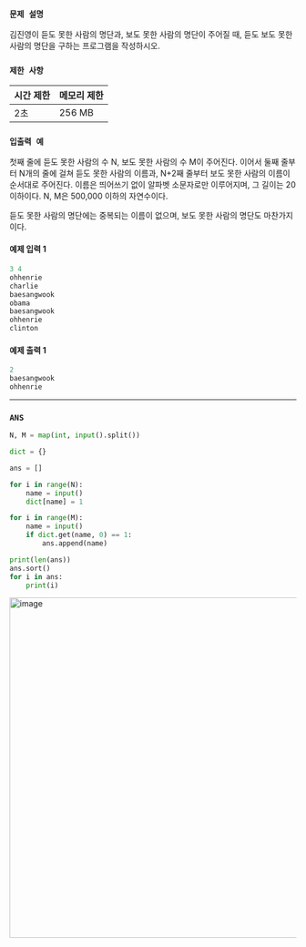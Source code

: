 ### `문제 설명`

김진영이 듣도 못한 사람의 명단과, 보도 못한 사람의 명단이 주어질 때, 듣도 보도 못한 사람의 명단을 구하는 프로그램을 작성하시오.

### `제한 사항`

|시간 제한|	메모리 제한|
|---|---|
|2초|	256 MB	|

### `입출력 예`

첫째 줄에 듣도 못한 사람의 수 N, 보도 못한 사람의 수 M이 주어진다. 이어서 둘째 줄부터 N개의 줄에 걸쳐 듣도 못한 사람의 이름과, N+2째 줄부터 보도 못한 사람의 이름이 순서대로 주어진다. 이름은 띄어쓰기 없이 알파벳 소문자로만 이루어지며, 그 길이는 20 이하이다. N, M은 500,000 이하의 자연수이다.

듣도 못한 사람의 명단에는 중복되는 이름이 없으며, 보도 못한 사람의 명단도 마찬가지이다.

#### 예제 입력 1

```python
3 4
ohhenrie
charlie
baesangwook
obama
baesangwook
ohhenrie
clinton
```
#### 예제 출력 1

```python
2
baesangwook
ohhenrie
```

----

### `ANS`

```python
N, M = map(int, input().split())

dict = {}

ans = []

for i in range(N):
    name = input()
    dict[name] = 1

for i in range(M):
    name = input()
    if dict.get(name, 0) == 1:
        ans.append(name)

print(len(ans))
ans.sort()
for i in ans:
    print(i)


```

<img width="598" alt="image" src="https://user-images.githubusercontent.com/84978165/226493598-08791649-ec22-42c2-b7f7-28eb2eee3a4b.png">




